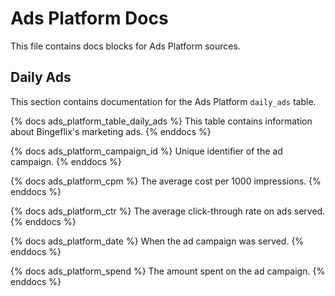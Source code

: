 # Ads Platform Docs
This file contains docs blocks for Ads Platform sources.


## Daily Ads
This section contains documentation for the Ads Platform `daily_ads` table.

{% docs ads_platform_table_daily_ads %}
This table contains information about Bingeflix's marketing ads.
{% enddocs %}

{% docs ads_platform_campaign_id %}
Unique identifier of the ad campaign.
{% enddocs %}

{% docs ads_platform_cpm %}
The average cost per 1000 impressions.
{% enddocs %}

{% docs ads_platform_ctr %}
The average click-through rate on ads served.
{% enddocs %}

{% docs ads_platform_date %}
When the ad campaign was served.
{% enddocs %}

{% docs ads_platform_spend %}
The amount spent on the ad campaign.
{% enddocs %}
